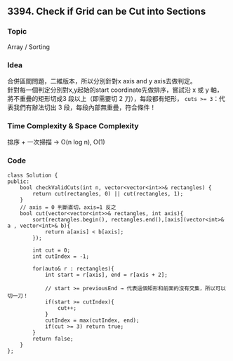 ##  3394. Check if Grid can be Cut into Sections

### Topic
Array / Sorting

### Idea
合併區間問題，二維版本，所以分別針對x axis and y axis去做判定。  
針對每一個判定分別對x,y起始的start coordinate先做排序，嘗試沿 x 或 y 軸，將不重疊的矩形切成3 段以上（即需要切 2 刀），每段都有矩形， `cuts >= 3`：代表我們有辦法切出 3 段，每段內部無重疊，符合條件！

### Time Complexity & Space Complexity
排序 + 一次掃描 → O(n log n), O(1)

### Code
```
class Solution {
public:
    bool checkValidCuts(int n, vector<vector<int>>& rectangles) {
        return cut(rectangles, 0) || cut(rectangles, 1);
    }
    // axis = 0 判斷直切，axis=1 反之
    bool cut(vector<vector<int>>& rectangles, int axis){
        sort(rectangles.begin(), rectangles.end(),[axis](vector<int>& a , vector<int>& b){
            return a[axis] < b[axis]; 
        });

        int cut = 0;
        int cutIndex = -1;

        for(auto& r : rectangles){
            int start = r[axis], end = r[axis + 2];
            
            // start >= previousEnd → 代表這個矩形和前面的沒有交集，所以可以切一刀！
            if(start >= cutIndex){
                cut++;
            }
            cutIndex = max(cutIndex, end);
            if(cut >= 3) return true;
        }
        return false;
    }
};
```
